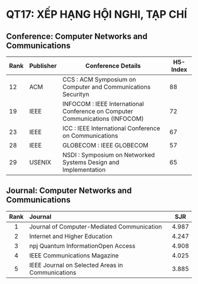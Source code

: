 # QT17: XẾP HẠNG HỘI NGHI, TẠP CHÍ


## Conference: Computer Networks and Communications


| Rank | Publisher  | Conference Details |H5-Index|
| --- | --- | --- | --- |
| 12 | ACM | CCS : ACM Symposium on Computer and Communications Securityn |88     |
| 19 | IEEE | INFOCOM : IEEE International Conference on Computer Communications (INFOCOM) |72     |
| 23 | IEEE | ICC : IEEE International Conference on Communications |67     |
| 28 | IEEE | GLOBECOM : IEEE GLOBECOM |57      |
| 29 | USENIX |NSDI : Symposium on Networked Systems Design and Implementation |65      |


## Journal: Computer Networks and Communications

|Rank |Journal                                                  |SJR|
|:--:|:------------------------------------------------------------------|:----------:|
|1   |Journal of Computer-Mediated Communication     |4.987       |
|2   |Internet and Higher Education  |4.247       |
|3   |npj Quantum InformationOpen Access                        |4.908        |
|4  |IEEE Communications Magazine   |4.025        |
|5  |IEEE Journal on Selected Areas in Communications                            |3.885       |






